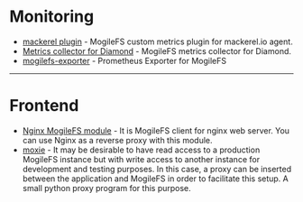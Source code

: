 # Monitoring 

* [mackerel plugin](https://github.com/hfm/mackerel-plugin-mogilefs) - MogileFS custom metrics plugin for mackerel.io agent.
* [Metrics collector for Diamond](https://diamond.readthedocs.io/en/latest/collectors/MogilefsCollector/) - MogileFS metrics collector for Diamond.
* [mogilefs-exporter](https://github.com/KKBOX/mogilefs-exporter) - Prometheus Exporter for MogileFS

----

# Frontend

* [Nginx MogileFS module](http://www.grid.net.ru/nginx/mogilefs.en.html) - It is MogileFS client for nginx web server. You can use Nginx as a reverse proxy with this module.
* [moxie](http://github.com/dankosaur/moxie) - It may be desirable to have read access to a production MogileFS instance but with write access to another instance for development and testing purposes. In this case, a proxy can be inserted between the application and MogileFS in order to facilitate this setup. A small python proxy program for this purpose. 